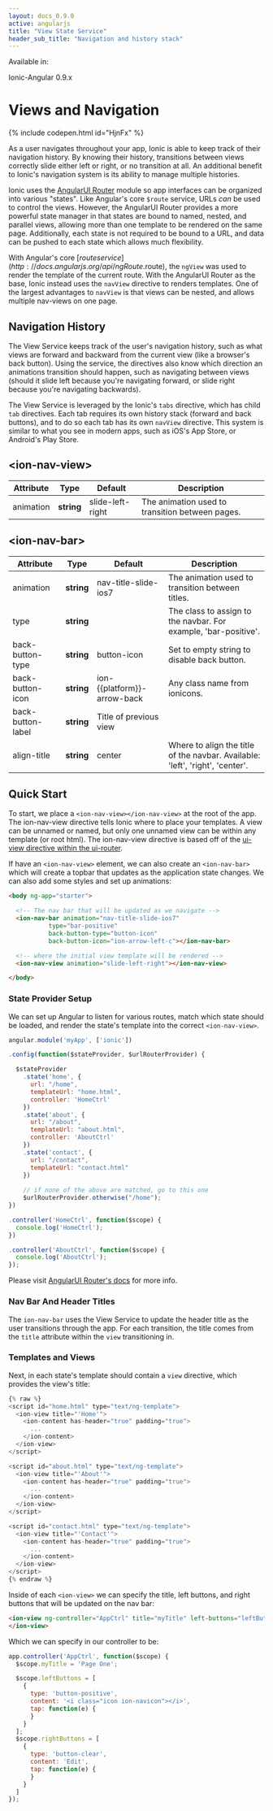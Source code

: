 ```yaml
---
layout: docs_0.9.0
active: angularjs
title: "View State Service"
header_sub_title: "Navigation and history stack"
---
```


Available in:
<div class="label label-danger">Ionic-Angular 0.9.x</div>

Views and Navigation
===

{% include codepen.html id="HjnFx" %}

As a user navigates throughout your app, Ionic is able to keep track of their navigation history. By knowing their history, transitions between views correctly slide either left or right, or no transition at all. An additional benefit to Ionic's navigation system is its ability to manage multiple histories. 

Ionic uses the [AngularUI Router](https://github.com/angular-ui/ui-router) module so app interfaces can be organized into various "states". Like Angular's core `$route` service, URLs _can_ be used to control the views. However, the AngularUI Router provides a more powerful state manager in that states are bound to named, nested, and parallel views, allowing more than one template to be rendered on the same page. Additionally, each state is not required to be bound to a URL, and data can be pushed to each state which allows much flexibility.

With Angular's core [$route service](http://docs.angularjs.org/api/ngRoute.$route), the `ngView` was used to render the template of the current route. With the AngularUI Router as the base, Ionic instead uses the `navView` directive to renders templates. One of the largest advantages to `navView` is that views can be nested, and allows multiple nav-views on one page.

## Navigation History

The View Service keeps track of the user's navigation history, such as what views are forward and backward from the current view (like a browser's back button). Using the service, the directives also know which direction an animations transition should happen, such as navigating between views (should it  slide left because you're navigating forward, or slide right because you're navigating backwards).

The View Service is leveraged by the Ionic's `tabs` directive, which has child `tab` directives. Each tab requires its own history stack (forward and back buttons), and to do so each tab has its own `navView` directive. This system is similar to what you see in modern apps, such as iOS's App Store, or Android's Play Store.

## \<ion-nav-view\>

<table class="table">
  <thead>
    <tr>
      <th>Attribute</th>
      <th>Type</th>
      <th>Default</th>
      <th>Description</th>
    </tr>
  </thead>
  <tbody>
    <tr>
      <td>animation</td>
      <td><b>string</b></td>
      <td>slide-left-right</td>
      <td>The animation used to transition between pages.</td>
    </tr>
  </tbody>
</table>


## \<ion-nav-bar\>

<table class="table">
  <thead>
    <tr>
      <th>Attribute</th>
      <th>Type</th>
      <th>Default</th>
      <th>Description</th>
    </tr>
  </thead>
  <tbody>
    <tr>
      <td>animation</td>
      <td><b>string</b></td>
      <td>nav-title-slide-ios7</td>
      <td>The animation used to transition between titles.</td>
    </tr>
    <tr>
      <td>type</td>
      <td><b>string</b></td>
      <td></td>
      <td>The class to assign to the navbar.  For example, 'bar-positive'.</td>
    </tr>
    <tr>
      <td>back-button-type</td>
      <td><b>string</b></td>
      <td>button-icon</td>
      <td>Set to empty string to disable back button.</td>
    </tr>
    <tr>
      <td>back-button-icon</td>
      <td><b>string</b></td>
      <td>ion-{<span>{</span>platform}}-arrow-back</td>
      <td>Any class name from ionicons.</td>
    </tr>
    <tr>
      <td>back-button-label</td>
      <td><b>string</b></td>
      <td>Title of previous view</td>
      <td></td>
    </tr>
    <tr>
      <td>align-title</td>
      <td><b>string</b></td>
      <td>center</td>
      <td>Where to align the title of the navbar.  Available: 'left', 'right', 'center'.</td>
    </tr>
  </tbody>
</table>

## Quick Start

To start, we place a `<ion-nav-view></ion-nav-view>` at the root of the app. The ion-nav-view directive tells Ionic where to place your templates. A view can be unnamed or named, but only one unnamed view can be within any template (or root html). The ion-nav-view directive is based off of the [ui-view directive within the ui-router](https://github.com/angular-ui/ui-router/wiki/Quick-Reference#ui-view).

If have an `<ion-nav-view>` element, we can also create an `<ion-nav-bar>` which will create a topbar that updates as the application state changes. We can also add some styles and set up animations:

```html
<body ng-app="starter">

  <!-- The nav bar that will be updated as we navigate -->
  <ion-nav-bar animation="nav-title-slide-ios7" 
           type="bar-positive" 
           back-button-type="button-icon" 
           back-button-icon="ion-arrow-left-c"></ion-nav-bar>

  <!-- where the initial view template will be rendered -->
  <ion-nav-view animation="slide-left-right"></ion-nav-view>

</body>
```

### State Provider Setup

We can set up Angular to listen for various routes, match which state should be loaded, and render the state's template into the correct `<ion-nav-view>`.

```javascript
angular.module('myApp', ['ionic'])

.config(function($stateProvider, $urlRouterProvider) {

  $stateProvider
    .state('home', {
      url: "/home",
      templateUrl: "home.html",
      controller: 'HomeCtrl'
    })
    .state('about', {
      url: "/about",
      templateUrl: "about.html",
      controller: 'AboutCtrl'
    })
    .state('contact', {
      url: "/contact",
      templateUrl: "contact.html"
    })
    
    // if none of the above are matched, go to this one
    $urlRouterProvider.otherwise("/home");
})

.controller('HomeCtrl', function($scope) {
  console.log('HomeCtrl');
})

.controller('AboutCtrl', function($scope) {
  console.log('AboutCtrl');
});
```

Please visit [AngularUI Router's docs](https://github.com/angular-ui/ui-router/wiki) for more info.


### Nav Bar And Header Titles

The `ion-nav-bar` uses the View Service to update the header title as the user transitions through the app. For each transition, the title comes from the `title` attribute within the `view` transitioning in.


### Templates and Views

Next, in each state's template should contain a `view` directive, which provides the view's title:

```javascript
{% raw %}
<script id="home.html" type="text/ng-template">
  <ion-view title="'Home'">
    <ion-content has-header="true" padding="true">
      ...
    </ion-content>
  </ion-view>
</script>

<script id="about.html" type="text/ng-template">
  <ion-view title="'About'">
    <ion-content has-header="true" padding="true">
      ...
    </ion-content>
  </ion-view>
</script>

<script id="contact.html" type="text/ng-template">
  <ion-view title="'Contact'">
    <ion-content has-header="true" padding="true">
      ...
    </ion-content>
  </ion-view>
</script>
{% endraw %}
```

Inside of each `<ion-view>` we can specify the title, left buttons, and right buttons that will be updated on the nav bar:

```html
<ion-view ng-controller="AppCtrl" title="myTitle" left-buttons="leftButtons" right-buttons="rightButtons">
</ion-view>
```

Which we can specify in our controller to be:

```javascript
app.controller('AppCtrl', function($scope) {
  $scope.myTitle = 'Page One';

  $scope.leftButtons = [
    { 
      type: 'button-positive',
      content: '<i class="icon ion-navicon"></i>',
      tap: function(e) {
      }
    }
  ];
  $scope.rightButtons = [
    { 
      type: 'button-clear',
      content: 'Edit',
      tap: function(e) {
      }
    }
  ]
});
```
